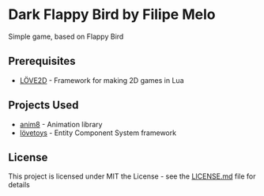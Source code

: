 # Dark Flappy Bird by Filipe Melo

Simple game, based on Flappy Bird

## Prerequisites

* [LÖVE2D](https://love2d.org/) -  Framework for making 2D games in Lua


## Projects Used

* [anim8](https://github.com/kikito/anim8) - Animation library
* [lövetoys](https://love2d.org/wiki/Lovetoys) - Entity Component System framework

## License

This project is licensed under MIT the License - see the [LICENSE.md](LICENSE.md) file for details


